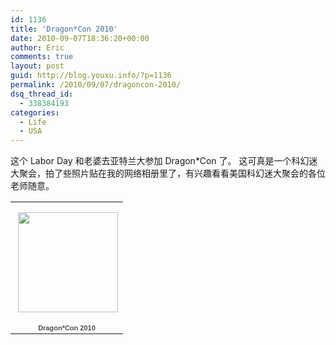 ```yaml
---
id: 1136
title: 'Dragon*Con 2010'
date: 2010-09-07T18:36:20+00:00
author: Eric
comments: true
layout: post
guid: http://blog.youxu.info/?p=1136
permalink: /2010/09/07/dragoncon-2010/
dsq_thread_id:
  - 338384193
categories:
  - Life
  - USA
---
```

这个 Labor Day 和老婆去亚特兰大参加 Dragon*Con 了。 这可真是一个科幻迷大聚会，拍了些照片贴在我的网络相册里了，有兴趣看看美国科幻迷大聚会的各位老师随意。

<table style="width:194px;">
  <tr>
    <td align="center" style="height:194px;background:url(http://picasaweb.google.com/s/c/transparent_album_background.gif) no-repeat left">
      <a href="http://picasaweb.google.com/xu.mathena/DragonCon2010?feat=embedwebsite"><img src="http://lh5.ggpht.com/_nh6g6zGmGz8/TIa_mYoGQDE/AAAAAAAABfQ/ja-4gEDtXMA/s160-c/DragonCon2010.jpg" width="160" height="160" style="margin:1px 0 0 4px;" /></a>
    </td>
  </tr>
  
  <tr>
    <td style="text-align:center;font-family:arial,sans-serif;font-size:11px">
      <a href="http://picasaweb.google.com/xu.mathena/DragonCon2010?feat=embedwebsite" style="color:#4D4D4D;font-weight:bold;text-decoration:none;">Dragon*Con 2010</a>
    </td>
  </tr>
</table>